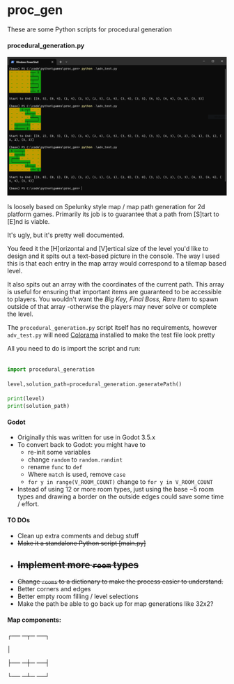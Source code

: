 # proc_gen


These are some Python scripts for procedural generation

#### procedural_generation.py 

![Console Output Image of a generated map](images/map_example.PNG?raw=true "Title")


Is loosely based on Spelunky style map / map path generation for 2d platform games. Primarily its job is to guarantee that a path from [S]tart to [E]nd is viable. 

It's ugly, but it's pretty well documented.

You feed it the [H]orizontal and [V]ertical size of the level you'd like to design and it spits out a text-based picture in the console. The way I used this is that each entry in the map array would correspond to a tilemap based level. 

It also spits out an array with the coordinates of the current path. This array is useful for ensuring that important items are guaranteed to be accessible to players. You wouldn't want the *Big Key, Final Boss, Rare Item* to spawn outside of that array -otherwise the players may never solve or complete the level.

The `procedural_generation.py` script itself has no requirements, however `adv_test.py` will need [Colorama](https://pypi.org/project/colorama/) installed to make the test file look pretty

All you need to do is import the script and run: 

```python

import procedural_generation

level,solution_path=procedural_generation.generatePath()

print(level)
print(solution_path)

```
#### Godot

- Originally this was written for use in Godot 3.5.x
- To convert back to Godot: you might have to 
  - re-init some variables 
  - change `random` to `random.randint`
  - rename `func` to `def`
  - Where `match` is used, remove `case`
  - `for y in range(V_ROOM_COUNT)` change to `for y in V_ROOM_COUNT`
- Instead of using 12 or more room types, just using the base ~5 room types and drawing a border on the outside edges could save some time / effort.



#### TO DOs

- Clean up extra comments and debug stuff
- ~~Make it a standalone Python script [main.py]~~
- ~~Implement more `room` types~~
  - 
- ~~Change `rooms` to a dictionary to make the process easier to understand.~~
- Better corners and edges
- Better empty room filling / level selections
- Make the path be able to go back up for map generations like 32x2?
  





#### Map components:



  ┌── ─┬─ ──┐
  
  │ 
  
  ├── ─┼─ ──┤
    
  └── ─┴─ ──┘


